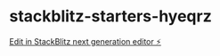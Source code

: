 # stackblitz-starters-hyeqrz

[Edit in StackBlitz next generation editor ⚡️](https://stackblitz.com/~/github.com/LEELOKHEI/stackblitz-starters-hyeqrz)
